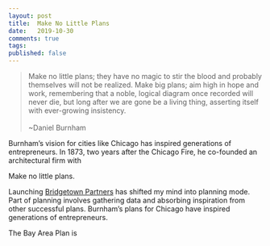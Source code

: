 ```yaml
---
layout: post
title:  Make No Little Plans
date:   2019-10-30
comments: true
tags: 
published: false
---
```

 
>Make no little plans; they have no magic to stir the blood and probably themselves will not be realized. Make big plans; aim high in hope and work, remembering that a noble, logical diagram once recorded will never die, but long after we are gone be a living thing, asserting itself with ever-growing insistency.
&nbsp;<br/>&nbsp;<br/>
~Daniel Burnham

Burnham’s vision for cities like Chicago has inspired generations of entrepreneurs. In 1873, two years after the Chicago Fire, he co-founded an architectural firm with 

Make no little plans.

Launching [Bridgetown Partners](http://bridgetownpartners.com) has shifted my mind into planning mode. Part of planning involves gathering data and absorbing inspiration from other successful plans. Burnham’s plans for Chicago have inspired generations of entrepreneurs.

The Bay Area Plan is
